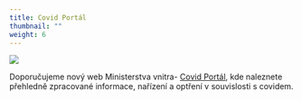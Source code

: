 ```yaml
---
title: Covid Portál
thumbnail: ""
weight: 6
---
```

![](/images/uploads/114632125_s.jpg)

Doporučujeme nový web Ministerstva vnitra- [Covid Portál](https://covid.gov.cz/), kde naleznete přehledně zpracované informace, nařízení a optření v souvislosti s covidem.